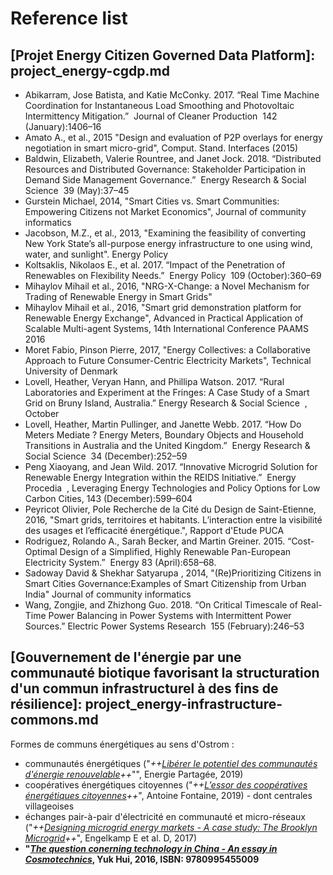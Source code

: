 # Reference list

## [Projet Energy Citizen Governed Data Platform]: project_energy-cgdp.md

* Abikarram, Jose Batista, and Katie McConky. 2017. “Real Time Machine Coordination for Instantaneous Load Smoothing and Photovoltaic Intermittency Mitigation.” ​ Journal of Cleaner Production ​ 142 \(January\):1406–16
* Amato A., et al., 2015 "Design and evaluation of P2P overlays for energy negotiation in smart micro-grid", Comput. Stand. Interfaces \(2015\)
* Baldwin, Elizabeth, Valerie Rountree, and Janet Jock. 2018. “Distributed Resources and Distributed Governance: Stakeholder Participation in Demand Side Management Governance.” ​ Energy Research & Social Science ​ 39 \(May\):37–45
* Gurstein Michael, 2014, "Smart Cities vs. Smart Communities: Empowering Citizens not Market Economics", Journal of community informatics
* Jacobson, M.Z., et al., 2013, "Examining the feasibility of converting New York State’s all-purpose energy infrastructure to one using wind, water, and sunlight". Energy Policy
* Koltsaklis, Nikolaos E., et al. 2017. “Impact of the Penetration of Renewables on Flexibility Needs.” ​ Energy Policy ​ 109 \(October\):360–69
* Mihaylov Mihail et al., 2016, "NRG-X-Change: a Novel Mechanism for Trading of Renewable Energy in Smart Grids"
* Mihaylov Mihail et al., 2016, "Smart grid demonstration platform for Renewable Energy Exchange", Advanced in Practical Application of Scalable Multi-agent Systems, 14th International Conference PAAMS 2016
* Moret Fabio, Pinson Pierre, 2017, "Energy Collectives: a Collaborative Approach to Future Consumer-Centric Electricity Markets", Technical University of Denmark
* Lovell, Heather, Veryan Hann, and Phillipa Watson. 2017. “Rural Laboratories and Experiment at the Fringes: A Case Study of a Smart Grid on Bruny Island, Australia.” Energy Research & Social Science ​ , October
* Lovell, Heather, Martin Pullinger, and Janette Webb. 2017. “How Do Meters Mediate ? Energy Meters, Boundary Objects and Household Transitions in Australia and the United Kingdom.” ​ Energy Research & Social Science ​ 34 \(December\):252–59
* Peng Xiaoyang, and Jean Wild. 2017. “Innovative Microgrid Solution for Renewable Energy Integration within the REIDS Initiative.” ​ Energy Procedia ​ , Leveraging Energy Technologies and Policy Options for Low Carbon Cities, 143 \(December\):599–604
* Peyricot Olivier, Pole Recherche de la Cité du Design de Saint-Etienne, 2016, "Smart grids, territoires et habitants. L’interaction entre la visibilité des usages et l’efficacité énergétique.", Rapport d'Etude PUCA
* Rodriguez, Rolando A., Sarah Becker, and Martin Greiner. 2015. “Cost-Optimal Design of a Simplified, Highly Renewable Pan-European Electricity System.” ​ Energy 83 \(April\):658–68.
* Sadoway David & Shekhar Satyarupa , 2014, "\(Re\)Prioritizing Citizens in Smart Cities Governance:Examples of Smart Citizenship from Urban India" Journal of community informatics
* Wang, Zongjie, and Zhizhong Guo. 2018. “On Critical Timescale of Real-Time Power Balancing in Power Systems with Intermittent Power Sources.” ​Electric Power Systems Research ​ 155 \(February\):246–53

## [Gouvernement de l'énergie par une communauté biotique favorisant la structuration d'un commun infrastructurel à des fins de résilience]: project_energy-infrastructure-commons.md

Formes de communs énergétiques au sens d'Ostrom :
* communautés énergétiques ("*++[Libérer le potentiel des communautés d'énergie renouvelable](https://energie-partagee.org/wp-content/uploads/2019/04/community_energy_french.pdf)++*"", Energie Partagée, 2019)
* coopératives énergétiques citoyennes ("*++[L’essor des coopératives énergétiques citoyennes](https://www.cairn.info/revue-multitudes-2019-4-page-88.htm)++*", Antoine Fontaine, 2019) - dont centrales villageoises
* échanges pair-à-pair d'électricité en communauté et micro-réseaux ("*++[Designing microgrid energy markets - A case study: The Brooklyn Microgrid](https://www.sciencedirect.com/science/article/pii/S030626191730805X)++*", Engelkamp E et al. D, 2017)
* **"_[The question conerning technology in China - An essay in Cosmotechnics](https://mitpress.mit.edu/books/question-concerning-technology-china)_, Yuk Hui, 2016, ISBN: 9780995455009**